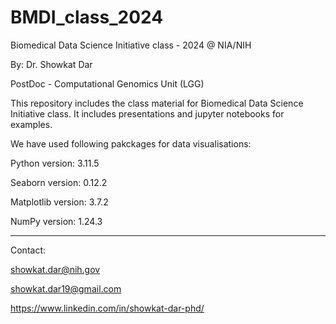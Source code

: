 # BMDI_class_2024
Biomedical Data Science Initiative class - 2024 @ NIA/NIH

By: Dr. Showkat Dar

PostDoc - Computational Genomics Unit (LGG)

This repository includes the class material for Biomedical Data Science Initiative class.
It includes presentations and jupyter notebooks for examples.

We have used following pakckages for data visualisations:

Python version: 3.11.5

Seaborn version: 0.12.2

Matplotlib version: 3.7.2

NumPy version: 1.24.3
________________

Contact:

showkat.dar@nih.gov

showkat.dar19@gmail.com

https://www.linkedin.com/in/showkat-dar-phd/
